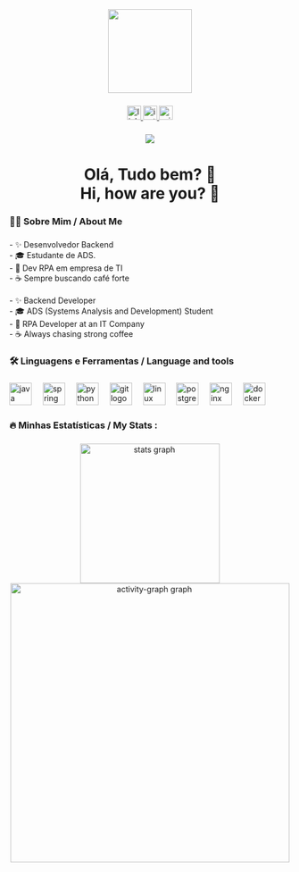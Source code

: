 <div align="center">
  <img height="150" src="https://media4.giphy.com/media/v1.Y2lkPTc5MGI3NjExNGs0d3Y1NXRrZGU5bGVjaHVhenl6N3J0ZmF4czBndGV4b2xnMHI3cSZlcD12MV9pbnRlcm5hbF9naWZfYnlfaWQmY3Q9Zw/78XCFBGOlS6keY1Bil/giphy.gif"  />
</div>

###

<div align="center">
  <a href="https://www.linkedin.com/in/tibaesdaniell" target="_blank">
    <img src="https://img.shields.io/static/v1?message=LinkedIn&logo=linkedin&label=&color=0077B5&logoColor=white&labelColor=&style=for-the-badge" height="25" alt="linkedin logo"  />
  </a>
  <a href="https://www.instagram.com/daniel.tibaes" target="_blank">
    <img src="https://img.shields.io/static/v1?message=Instagram&logo=instagram&label=&color=E4405F&logoColor=white&labelColor=&style=for-the-badge" height="25" alt="instagram logo"  />
  </a>
  <a href="tibaes.daniel@outlook.com.br" target="_blank">
    <img src="https://img.shields.io/static/v1?message=Outlook&logo=microsoft-outlook&label=&color=0078D4&logoColor=white&labelColor=&style=for-the-badge" height="25" alt="microsoft-outlook logo"  />
  </a>
</div>

###

<div align="center">
  <img src="https://visitor-badge.laobi.icu/badge?page_id=DanielTibaes8080.DanielTibaes8080&"  />
</div>

###

<h1 align="center">Olá, Tudo bem? 👋<br>Hi, how are you? 👋</h1>

###

<h3 align="left">👩‍💻  Sobre Mim / About Me</h3>

###

<p align="left">- ✨ Desenvolvedor Backend<br>- 🎓 Estudante de ADS.<br>- 🤖 Dev RPA em empresa de TI<br>- ☕ Sempre buscando café forte<br><br>- ✨ Backend Developer<br>- 🎓 ADS (Systems Analysis and Development) Student<br>- 🤖 RPA Developer at an IT Company<br>- ☕ Always chasing strong coffee</p>

###

<h3 align="left">🛠 Linguagens e Ferramentas / Language and tools</h3>

###

<div align="left">
  <img src="https://cdn.jsdelivr.net/gh/devicons/devicon/icons/java/java-original.svg" height="40" alt="java logo"  />
  <img width="12" />
  <img src="https://cdn.jsdelivr.net/gh/devicons/devicon/icons/spring/spring-original.svg" height="40" alt="spring logo"  />
  <img width="12" />
  <img src="https://cdn.jsdelivr.net/gh/devicons/devicon/icons/python/python-original.svg" height="40" alt="python logo"  />
  <img width="12" />
  <img src="https://cdn.jsdelivr.net/gh/devicons/devicon/icons/git/git-original.svg" height="40" alt="git logo"  />
  <img width="12" />
  <img src="https://cdn.jsdelivr.net/gh/devicons/devicon/icons/linux/linux-original.svg" height="40" alt="linux logo"  />
  <img width="12" />
  <img src="https://cdn.jsdelivr.net/gh/devicons/devicon/icons/postgresql/postgresql-original.svg" height="40" alt="postgresql logo"  />
  <img width="12" />
  <img src="https://cdn.jsdelivr.net/gh/devicons/devicon/icons/nginx/nginx-original.svg" height="40" alt="nginx logo"  />
  <img width="12" />
  <img src="https://cdn.jsdelivr.net/gh/devicons/devicon/icons/docker/docker-plain-wordmark.svg" height="40" alt="docker logo"  />
</div>

###

<h3 align="left">🔥 Minhas Estatísticas / My Stats :</h3>

###

<div align="center">
  <img src="https://github-readme-stats.vercel.app/api?username=DanielTibaes8080&hide_title=false&hide_rank=false&show_icons=true&include_all_commits=true&count_private=true&disable_animations=false&theme=dracula&locale=en&hide_border=true&order=1" height="250" alt="stats graph" /> <br>
  <img src="https://github-readme-activity-graph.vercel.app/graph?username=DanielTibaes8080&radius=16&theme=redical&area=true&order=5&hide_border=true" height="500" alt="activity-graph graph"  />
</div>

###

###
